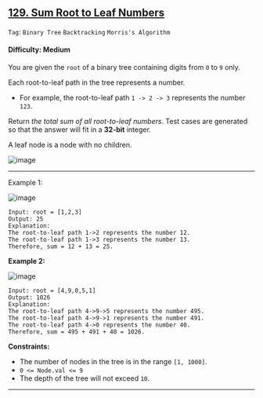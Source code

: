 ## [129. Sum Root to Leaf Numbers](https://leetcode.com/problems/sum-root-to-leaf-numbers/)

```Tag```: ```Binary Tree``` ```Backtracking``` ```Morris's Algorithm```

#### Difficulty: Medium

You are given the ```root``` of a binary tree containing digits from ```0``` to ```9``` only.

Each root-to-leaf path in the tree represents a number.

- For example, the root-to-leaf path ```1 -> 2 -> 3``` represents the number ```123```.

Return _the total sum of all root-to-leaf numbers_. Test cases are generated so that the answer will fit in a __32-bit__ integer.

A leaf node is a node with no children.

![image](https://user-images.githubusercontent.com/35042430/224918793-028537ce-54bf-4901-b7fe-be8b581d6eaa.png)

---
Example 1:

![image](https://assets.leetcode.com/uploads/2021/02/19/num1tree.jpg)
```
Input: root = [1,2,3]
Output: 25
Explanation:
The root-to-leaf path 1->2 represents the number 12.
The root-to-leaf path 1->3 represents the number 13.
Therefore, sum = 12 + 13 = 25.
```

__Example 2:__

![image](https://assets.leetcode.com/uploads/2021/02/19/num2tree.jpg)
```
Input: root = [4,9,0,5,1]
Output: 1026
Explanation:
The root-to-leaf path 4->9->5 represents the number 495.
The root-to-leaf path 4->9->1 represents the number 491.
The root-to-leaf path 4->0 represents the number 40.
Therefore, sum = 495 + 491 + 40 = 1026.
```

__Constraints:__

- The number of nodes in the tree is in the range ```[1, 1000]```.
- ```0 <= Node.val <= 9```
- The depth of the tree will not exceed ```10```.

---

